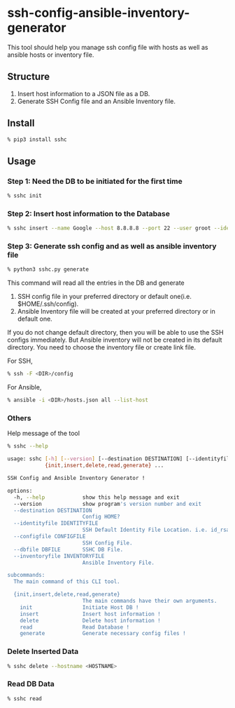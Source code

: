 # ssh-config-ansible-inventory-generator
This tool should help you manage ssh config file with hosts as well as ansible hosts or inventory file.

## Structure

1. Insert host information to a JSON file as a DB.
2. Generate SSH Config file and an Ansible Inventory file.

## Install

```bash
% pip3 install sshc
```

## Usage

### Step 1: Need the DB to be initiated for the first time

```bash
% sshc init
```

### Step 2: Insert host information to the Database

```bash
% sshc insert --name Google --host 8.8.8.8 --port 22 --user groot --identityfile /home/fahad/fahad.pem --comment "This is the server where you are not authorized to have access." --configfile /home/fahad/.ssh/config --groups google, fun
```

### Step 3: Generate ssh config and as well as ansible inventory file

```bash
% python3 sshc.py generate
```
This command will read all the entries in the DB and generate
1. SSH config file in your preferred directory or default one(i.e. $HOME/.ssh/config).
2. Ansible Inventory file will be created at your preferred directory or in default one.

If you do not change default directory, then you will be able to use the SSH configs immediately. But Ansible inventory 
will not be created in its default directory. You need to choose the inventory file or create link file.

For SSH,
```bash
% ssh -F <DIR>/config
```

For Ansible,
```bash
% ansible -i <DIR>/hosts.json all --list-host
```

### Others
Help message of the tool
```bash
% sshc --help
```

```bash
usage: sshc [-h] [--version] [--destination DESTINATION] [--identityfile IDENTITYFILE] [--configfile CONFIGFILE] [--dbfile DBFILE] [--inventoryfile INVENTORYFILE]
            {init,insert,delete,read,generate} ...

SSH Config and Ansible Inventory Generator !

options:
  -h, --help            show this help message and exit
  --version             show program's version number and exit
  --destination DESTINATION
                        Config HOME?
  --identityfile IDENTITYFILE
                        SSH Default Identity File Location. i.e. id_rsa
  --configfile CONFIGFILE
                        SSH Config File.
  --dbfile DBFILE       SSHC DB File.
  --inventoryfile INVENTORYFILE
                        Ansible Inventory File.

subcommands:
  The main command of this CLI tool.

  {init,insert,delete,read,generate}
                        The main commands have their own arguments.
    init                Initiate Host DB !
    insert              Insert host information !
    delete              Delete host information !
    read                Read Database !
    generate            Generate necessary config files !
```

### Delete Inserted Data

```bash
% sshc delete --hostname <HOSTNAME>
```

### Read DB Data

```bash
% sshc read
```